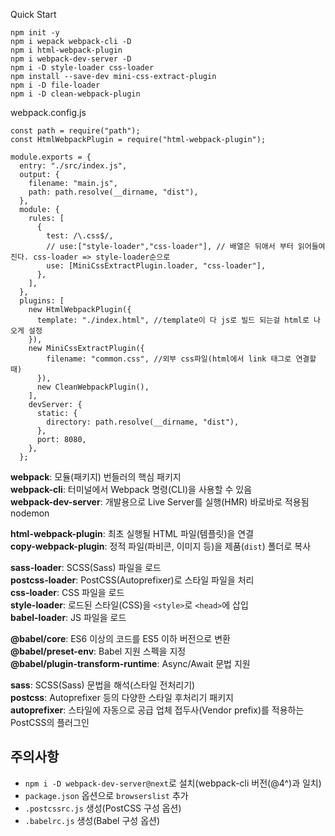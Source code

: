 Quick Start
```
npm init -y
npm i wepack webpack-cli -D
npm i html-webpack-plugin
npm i webpack-dev-server -D
npm i -D style-loader css-loader
npm install --save-dev mini-css-extract-plugin
npm i -D file-loader
npm i -D clean-webpack-plugin
```
webpack.config.js

```
const path = require("path");
const HtmlWebpackPlugin = require("html-webpack-plugin");

module.exports = {
  entry: "./src/index.js",
  output: {
    filename: "main.js",
    path: path.resolve(__dirname, "dist"),
  },
  module: {
    rules: [
      {
        test: /\.css$/,
        // use:["style-loader","css-loader"], // 배열은 뒤애서 부터 읽어들여진다. css-loader => style-loader순으로
        use: [MiniCssExtractPlugin.loader, "css-loader"],
      },
    ],
  },
  plugins: [
    new HtmlWebpackPlugin({
      template: "./index.html", //template이 다 js로 빌드 되는걸 html로 나오게 설정
    }),
    new MiniCssExtractPlugin({
        filename: "common.css", //외부 css파일(html에서 link 태그로 연결할 때)
      }),
      new CleanWebpackPlugin(),
    ],
    devServer: {
      static: {
        directory: path.resolve(__dirname, "dist"),
      },
      port: 8080,
    },
  };

```

__webpack__: 모듈(패키지) 번들러의 핵심 패키지<br>
__webpack-cli__: 터미널에서 Webpack 명령(CLI)을 사용할 수 있음<br>
__webpack-dev-server__: 개발용으로 Live Server를 실행(HMR) 바로바로 적용됨 nodemon<br>

__html-webpack-plugin__: 최초 실행될 HTML 파일(템플릿)을 연결<br>
__copy-webpack-plugin__: 정적 파일(파비콘, 이미지 등)을 제품(`dist`) 폴더로 복사<br>

__sass-loader__: SCSS(Sass) 파일을 로드<br>
__postcss-loader__: PostCSS(Autoprefixer)로 스타일 파일을 처리<br>
__css-loader__: CSS 파일을 로드<br>
__style-loader__: 로드된 스타일(CSS)을 `<style>`로 `<head>`에 삽입<br>
__babel-loader__: JS 파일을 로드<br>

__@babel/core__: ES6 이상의 코드를 ES5 이하 버전으로 변환<br>
__@babel/preset-env__: Babel 지원 스펙을 지정<br>
__@babel/plugin-transform-runtime__: Async/Await 문법 지원<br>

__sass__: SCSS(Sass) 문법을 해석(스타일 전처리기)<br>
__postcss__: Autoprefixer 등의 다양한 스타일 후처리기 패키지<br>
__autoprefixer__: 스타일에 자동으로 공급 업체 접두사(Vendor prefix)를 적용하는 PostCSS의 플러그인<br> 

## 주의사항

- `npm i -D webpack-dev-server@next`로 설치(webpack-cli 버전(@4^)과 일치)<br>
- `package.json` 옵션으로 `browserslist` 추가<br>
- `.postcssrc.js` 생성(PostCSS 구성 옵션)<br>
- `.babelrc.js` 생성(Babel 구성 옵션)<br>



